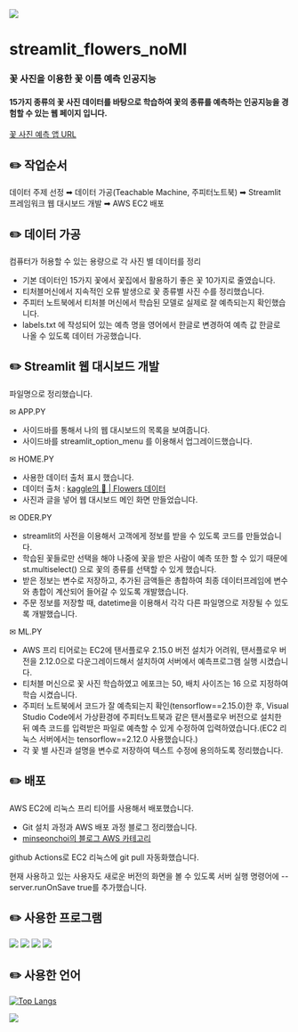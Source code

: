 <img src="https://capsule-render.vercel.app/api?type=shark&color=f1c0c0&height=150&section=header" />

# streamlit_flowers_noMl 

### 꽃 사진을 이용한 꽃 이름 예측 인공지능

#### 15가지 종류의 꽃 사진 데이터를 바탕으로 학습하여 꽃의 종류를 예측하는 인공지능을 경험할 수 있는 웹 페이지 입니다.

[꽃 사진 예측 앱 URL](http://ec2-43-203-208-63.ap-northeast-2.compute.amazonaws.com:8503/)



✏️ 작업순서
-

데이터 주제 선정 ➡︎ 데이터 가공(Teachable Machine, 주피터노트북) 
➡︎ Streamlit 프레임워크 웹 대시보드 개발 ➡︎ AWS EC2 배포




✏️ 데이터 가공
-

컴퓨터가 허용할 수 있는 용량으로 각 사진 별 데이터를 정리
- 기본 데이터인 15가지 꽃에서 꽃집에서 활용하기 좋은 꽃 10가지로 줄였습니다.
- 티처블머신에서 지속적인 오류 발생으로 꽃 종류별 사진 수를 정리했습니다.
- 주피터 노트북에서 티처블 머신에서 학습된 모델로 실제로 잘 예측되는지 확인했습니다.
- labels.txt 에 작성되어 있는 예측 명을 영어에서 한글로 변경하여 예측 값 한글로 나올 수 있도록 데이터 가공했습니다.




✏️ Streamlit 웹 대시보드 개발
-

파일명으로 정리했습니다.

✉︎ APP.PY
- 사이드바를 통해서 나의 웹 대시보드의 목록을 보여줍니다.
- 사이드바를 streamlit_option_menu 를 이용해서 업그레이드했습니다.

✉︎ HOME.PY
- 사용한 데이터 출처 표시 했습니다.
- 데이터 출처 : [kaggle의 🌸 | Flowers 데이터](https://www.kaggle.com/datasets/l3llff/flowers)
- 사진과 글을 넣어 웹 대시보드 메인 화면 만들었습니다.

✉︎ ODER.PY
- streamlit의 사전을 이용해서 고객에게 정보를 받을 수 있도록 코드를 만들었습니다.
- 학습된 꽃들로만 선택을 해야 나중에 꽃을 받은 사람이 예측 또한 할 수 있기 때문에 st.multiselect() 으로 꽃의 종류를 선택할 수 있게 했습니다.
- 받은 정보는 변수로 저장하고, 추가된 금액들은 총합하여 최종 데이터프레임에 변수와 총합이 계산되어 들어갈 수 있도록 개발했습니다.
- 주문 정보를 저장할 때, datetime을 이용해서 각각 다른 파일명으로 저장될 수 있도록 개발했습니다.

✉︎ ML.PY
- AWS 프리 티어로는 EC2에 탠서플로우 2.15.0 버전 설치가 어려워, 탠서플로우 버전을 2.12.0으로 다운그레이드해서 설치하여 서버에서 예측프로그램 실행 시켰습니다.
- 티처블 머신으로 꽃 사진 학습하였고 에포크는 50, 배치 사이즈는 16 으로 지정하여 학습 시켰습니다.
- 주피터 노트북에서 코드가 잘 예측되는지 확인(tensorflow==2.15.0)한 후, Visual Studio Code에서 가상환경에 주피터노트북과 같은 탠서플로우 버전으로 설치한 뒤 예측 코드를 입력받은 파일로 예측할 수 있게 수정하여 입력하였습니다.(EC2 리눅스 서버에서는 tensorflow==2.12.0 사용했습니다.)
- 각 꽃 별 사진과 설명을 변수로 저장하여 텍스트 수정에 용의하도록 정리했습니다.




✏️ 배포
-

AWS EC2에 리눅스 프리 티어를 사용해서 배포했습니다.
- Git 설치 과정과 AWS 배포 과정 블로그 정리했습니다.
- [minseonchoi의 블로그 AWS 카테고리](https://msdev-st.tistory.com/category/AWS)
  
github Actions로 EC2 리눅스에 git pull 자동화했습니다.

현재 사용하고 있는 사용자도 새로운 버전의 화면을 볼 수 있도록 서버 실행 명령어에 --server.runOnSave true를 추가했습니다.


✏️ 사용한 프로그램
-

<a href="https://jupyter.org/"><img src="https://img.shields.io/badge/jupyter-F37626?style=flat-square&logo=jupyter&logoColor=white"/></a>
<a href="https://streamlit.io/"><img src="https://img.shields.io/badge/streamlit-FF4B4B?style=flat-square&logo=streamlit&logoColor=white"/></a>
<a href="https://code.visualstudio.com/"><img src="https://img.shields.io/badge/visualstudiocode-007ACC?style=flat-square&logo=visualstudiocode&logoColor=white"/></a>
<a href="https://aws.amazon.com/ko/console/"><img src="https://img.shields.io/badge/amazonec2-FF9900?style=flat-square&logo=amazonec2&logoColor=000000"/></a>




✏️ 사용한 언어
-

[![Top Langs](https://github-readme-stats.vercel.app/api/top-langs/?username=minseonchoi&langs_count=8)](https://github.com/minseonchoi/github-readme-stats)


<img src="https://capsule-render.vercel.app/api?type=shark&color=f1c0c0&height=150&section=footer" />
